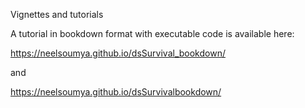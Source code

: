 Vignettes and tutorials


A tutorial in bookdown format with executable code is available here:

https://neelsoumya.github.io/dsSurvival_bookdown/

and

https://neelsoumya.github.io/dsSurvivalbookdown/
